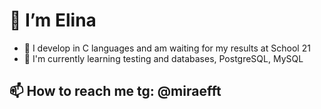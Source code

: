 # 👋 I’m Elina
- 💞️ I develop in C languages ​​and am waiting for my results at School 21
- 🌱 I'm currently learning testing and databases, PostgreSQL, MySQL

## 📫 How to reach me tg: @miraefft
